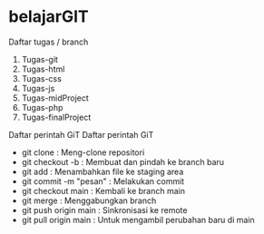 # belajarGIT
Daftar tugas / branch
1. Tugas-git
2. Tugas-html
3. Tugas-css
4. Tugas-js
5. Tugas-midProject
6. Tugas-php
7. Tugas-finalProject

Daftar perintah GiT
Daftar perintah GiT
- git clone <URL> : Meng-clone repositori
- git checkout -b <branch> : Membuat dan pindah ke branch baru
- git add <file> : Menambahkan file ke staging area
- git commit -m "pesan" : Melakukan commit
- git checkout main : Kembali ke branch main
- git merge <branch> : Menggabungkan branch
- git push origin main : Sinkronisasi ke remote
- git pull origin main : Untuk mengambil perubahan baru di main